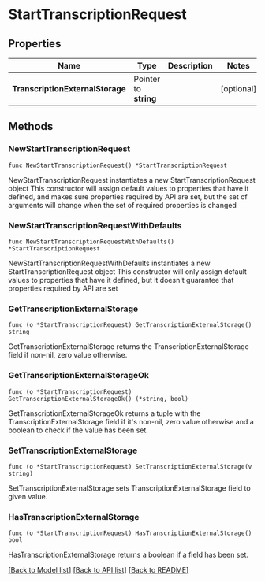 # StartTranscriptionRequest

## Properties

Name | Type | Description | Notes
------------ | ------------- | ------------- | -------------
**TranscriptionExternalStorage** | Pointer to **string** |  | [optional] 

## Methods

### NewStartTranscriptionRequest

`func NewStartTranscriptionRequest() *StartTranscriptionRequest`

NewStartTranscriptionRequest instantiates a new StartTranscriptionRequest object
This constructor will assign default values to properties that have it defined,
and makes sure properties required by API are set, but the set of arguments
will change when the set of required properties is changed

### NewStartTranscriptionRequestWithDefaults

`func NewStartTranscriptionRequestWithDefaults() *StartTranscriptionRequest`

NewStartTranscriptionRequestWithDefaults instantiates a new StartTranscriptionRequest object
This constructor will only assign default values to properties that have it defined,
but it doesn't guarantee that properties required by API are set

### GetTranscriptionExternalStorage

`func (o *StartTranscriptionRequest) GetTranscriptionExternalStorage() string`

GetTranscriptionExternalStorage returns the TranscriptionExternalStorage field if non-nil, zero value otherwise.

### GetTranscriptionExternalStorageOk

`func (o *StartTranscriptionRequest) GetTranscriptionExternalStorageOk() (*string, bool)`

GetTranscriptionExternalStorageOk returns a tuple with the TranscriptionExternalStorage field if it's non-nil, zero value otherwise
and a boolean to check if the value has been set.

### SetTranscriptionExternalStorage

`func (o *StartTranscriptionRequest) SetTranscriptionExternalStorage(v string)`

SetTranscriptionExternalStorage sets TranscriptionExternalStorage field to given value.

### HasTranscriptionExternalStorage

`func (o *StartTranscriptionRequest) HasTranscriptionExternalStorage() bool`

HasTranscriptionExternalStorage returns a boolean if a field has been set.


[[Back to Model list]](../README.md#documentation-for-models) [[Back to API list]](../README.md#documentation-for-api-endpoints) [[Back to README]](../README.md)


